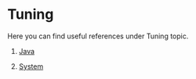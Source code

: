 # Tuning

Here you can find useful references under Tuning topic.

1. [Java](https://github.com/hqxsn/Awesome-Notes-From-Globe/tree/master/Tuning/java/Readme.md) 

2. [System](https://github.com/hqxsn/Awesome-Notes-From-Globe/tree/master/Tuning/system/Readme.md) 

    

